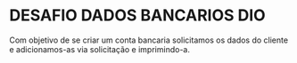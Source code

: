 # DESAFIO DADOS BANCARIOS DIO

Com objetivo de se criar um conta bancaria solicitamos os dados do cliente e adicionamos-as via solicitação e imprimindo-a.


